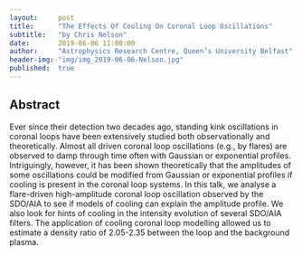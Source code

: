 ```yaml
---
layout:     post
title:      "The Effects Of Cooling On Coronal Loop Oscillations"
subtitle:   "by Chris Nelson"
date:       2019-06-06 11:00:00
author:     "Astrophysics Research Centre, Queen’s University Belfast"
header-img: "img/img_2019-06-06-Nelson.jpg"
published:  true
---
```


## Abstract
Ever since their detection two decades ago, standing kink oscillations in coronal loops have been extensively studied both observationally and theoretically. Almost all driven coronal loop oscillations (e.g., by flares) are observed to damp through time often with Gaussian or exponential profiles. Intriguingly, however, it has been shown theoretically that the amplitudes of some oscillations could be modified from Gaussian or exponential profiles if cooling is present in the coronal loop systems. In this talk, we analyse a flare-driven high-amplitude coronal loop oscillation observed by the SDO/AIA to see if models of cooling can explain the amplitude profile. We also look for hints of cooling in the intensity evolution of several SDO/AIA filters. The application of cooling coronal loop modelling allowed us to estimate a density ratio of 2.05-2.35 between the loop and the background plasma.
